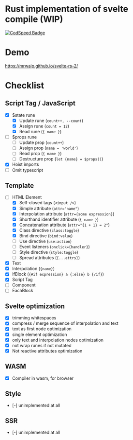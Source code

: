 # Rust implementation of svelte compile (WIP)
[![CodSpeed Badge](https://img.shields.io/endpoint?url=https://codspeed.io/badge.json)](https://codspeed.io/MrWaip/svelte-rs-2)

# Demo

https://mrwaip.github.io/svelte-rs-2/

# Checklist

## Script Tag / JavaScript

- [x] $state rune
    - [x] Update rune (`count++, --count`)
    - [x] Assign rune (`count = 12`)
    - [x] Read rune (`{ name }`)
- [ ] $props rune
    - [ ] Update prop (`count++`)
    - [ ] Assign prop (`name = 'world'`)
    - [ ] Read prop  (`{ name }`)
    - [ ] Destructure prop (`let {name} = $props()`)
- [x] Hoist imports
- [ ] Omit typescript

## Template

- [ ] HTML Element
  - [x] Self-closed tags (`<input />`)
  - [x] Simple attribute (`attr="name"`)
  - [x] Interpolation attribute (`attr={some expression}`)
  - [x] Shorthand identifier attribute (`{ name }`)
  - [x] Concatenation attribute (`attr="{1 + 1} = 2"`)
  - [x] Class directive (`class:toggle`) 
  - [x] Bind directive (`bind:value`)
  - [ ] Use directive (`use:action`)
  - [ ] Event listeners (`onclick={handler}`) 
  - [ ] Style directive (`style:toggle`) 
  - [ ] Spread attributes (`{...attrs}`)
- [x] Text
- [x] Interpolation (`{name}`)
- [x] IfBlock (`{#if expression} a {:else} b {/if}`)
- [x] Script Tag
- [ ] Component
- [ ] EachBlock

## Svelte optimization

- [x] trimming whitespaces
- [x] compress / merge sequence of interpolation and text
- [x] text as first node optimization
- [x] single element optimization
- [x] only text and interpolation nodes optimization
- [x] not wrap runes if not mutated
- [x] Not reactive attributes optimization

## WASM

- [x] Compiler in wasm, for browser

## Style

- [-] unimplemented at all

## SSR

- [-] unimplemented at all
